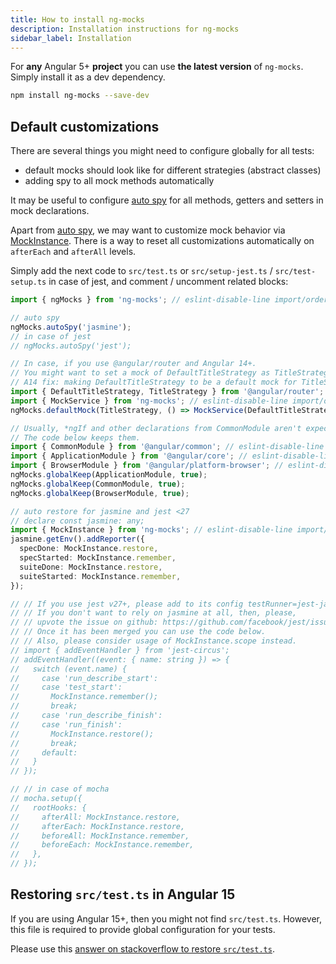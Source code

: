 ```yaml
---
title: How to install ng-mocks
description: Installation instructions for ng-mocks
sidebar_label: Installation
---
```


For **any** Angular 5+ **project** you can use **the latest version** of `ng-mocks`.
Simply install it as a dev dependency.

```bash npm2yarn
npm install ng-mocks --save-dev
```

## Default customizations

There are several things you might need to configure globally for all tests:

- default mocks should look like for different strategies (abstract classes)
- adding spy to all mock methods automatically

It may be useful to configure [auto spy](auto-spy.md) for all methods, getters and setters in mock declarations.

Apart from [auto spy](auto-spy.md), we may want to customize mock behavior via [MockInstance](/api/MockInstance.md).
There is a way to reset all customizations automatically on `afterEach` and `afterAll` levels.

Simply add the next code to `src/test.ts` or `src/setup-jest.ts` / `src/test-setup.ts` in case of jest,
and comment / uncomment related blocks:

```ts title="src/test.ts"
import { ngMocks } from 'ng-mocks'; // eslint-disable-line import/order

// auto spy
ngMocks.autoSpy('jasmine');
// in case of jest
// ngMocks.autoSpy('jest');

// In case, if you use @angular/router and Angular 14+.
// You might want to set a mock of DefaultTitleStrategy as TitleStrategy.
// A14 fix: making DefaultTitleStrategy to be a default mock for TitleStrategy
import { DefaultTitleStrategy, TitleStrategy } from '@angular/router'; // eslint-disable-line import/order
import { MockService } from 'ng-mocks'; // eslint-disable-line import/order
ngMocks.defaultMock(TitleStrategy, () => MockService(DefaultTitleStrategy));

// Usually, *ngIf and other declarations from CommonModule aren't expected to be mocked.
// The code below keeps them.
import { CommonModule } from '@angular/common'; // eslint-disable-line import/order
import { ApplicationModule } from '@angular/core'; // eslint-disable-line import/order
import { BrowserModule } from '@angular/platform-browser'; // eslint-disable-line import/order
ngMocks.globalKeep(ApplicationModule, true);
ngMocks.globalKeep(CommonModule, true);
ngMocks.globalKeep(BrowserModule, true);

// auto restore for jasmine and jest <27
// declare const jasmine: any;
import { MockInstance } from 'ng-mocks'; // eslint-disable-line import/order
jasmine.getEnv().addReporter({
  specDone: MockInstance.restore,
  specStarted: MockInstance.remember,
  suiteDone: MockInstance.restore,
  suiteStarted: MockInstance.remember,
});

// // If you use jest v27+, please add to its config testRunner=jest-jasmine2 for now.
// // If you don't want to rely on jasmine at all, then, please,
// // upvote the issue on github: https://github.com/facebook/jest/issues/11483.
// // Once it has been merged you can use the code below.
// // Also, please consider usage of MockInstance.scope instead.
// import { addEventHandler } from 'jest-circus';
// addEventHandler((event: { name: string }) => {
//   switch (event.name) {
//     case 'run_describe_start':
//     case 'test_start':
//       MockInstance.remember();
//       break;
//     case 'run_describe_finish':
//     case 'run_finish':
//       MockInstance.restore();
//       break;
//     default:
//   }
// });

// // in case of mocha
// mocha.setup({
//   rootHooks: {
//     afterAll: MockInstance.restore,
//     afterEach: MockInstance.restore,
//     beforeAll: MockInstance.remember,
//     beforeEach: MockInstance.remember,
//   },
// });
```

## Restoring `src/test.ts` in Angular 15

If you are using Angular 15+, then you might not find `src/test.ts`.
However, this file is required to provide global configuration for your tests.

Please use this [answer on stackoverflow to restore `src/test.ts`](https://stackoverflow.com/a/75323651/13112018).
